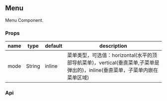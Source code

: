 ## Menu

Menu Component.

### Props
|name|type|default|description|
|---|---|---|---|
|mode|String|inline|菜单类型，可选值：horizontal(水平的顶部导航菜单)，vertical(垂直菜单,子菜单是弹出的)，inline(垂直菜单，子菜单内嵌在菜单区域)|

### Api